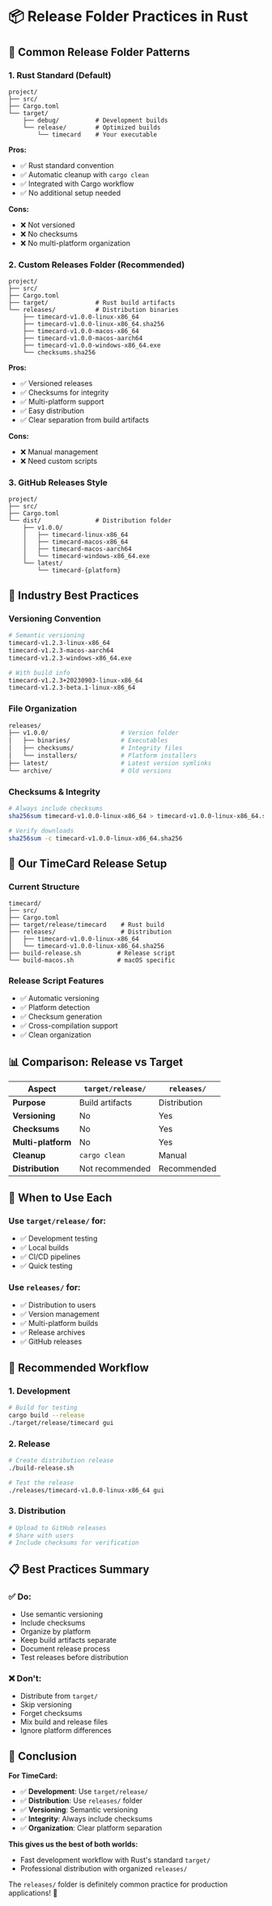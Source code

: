 # 📦 Release Folder Practices in Rust

## 🎯 **Common Release Folder Patterns**

### **1. Rust Standard (Default)**
```
project/
├── src/
├── Cargo.toml
└── target/
    ├── debug/          # Development builds
    └── release/        # Optimized builds
        └── timecard    # Your executable
```

**Pros:**
- ✅ Rust standard convention
- ✅ Automatic cleanup with `cargo clean`
- ✅ Integrated with Cargo workflow
- ✅ No additional setup needed

**Cons:**
- ❌ Not versioned
- ❌ No checksums
- ❌ No multi-platform organization

### **2. Custom Releases Folder (Recommended)**
```
project/
├── src/
├── Cargo.toml
├── target/             # Rust build artifacts
└── releases/           # Distribution binaries
    ├── timecard-v1.0.0-linux-x86_64
    ├── timecard-v1.0.0-linux-x86_64.sha256
    ├── timecard-v1.0.0-macos-x86_64
    ├── timecard-v1.0.0-macos-aarch64
    ├── timecard-v1.0.0-windows-x86_64.exe
    └── checksums.sha256
```

**Pros:**
- ✅ Versioned releases
- ✅ Checksums for integrity
- ✅ Multi-platform support
- ✅ Easy distribution
- ✅ Clear separation from build artifacts

**Cons:**
- ❌ Manual management
- ❌ Need custom scripts

### **3. GitHub Releases Style**
```
project/
├── src/
├── Cargo.toml
└── dist/               # Distribution folder
    ├── v1.0.0/
    │   ├── timecard-linux-x86_64
    │   ├── timecard-macos-x86_64
    │   ├── timecard-macos-aarch64
    │   └── timecard-windows-x86_64.exe
    └── latest/
        └── timecard-{platform}
```

## 🚀 **Industry Best Practices**

### **Versioning Convention**
```bash
# Semantic versioning
timecard-v1.2.3-linux-x86_64
timecard-v1.2.3-macos-aarch64
timecard-v1.2.3-windows-x86_64.exe

# With build info
timecard-v1.2.3+20230903-linux-x86_64
timecard-v1.2.3-beta.1-linux-x86_64
```

### **File Organization**
```bash
releases/
├── v1.0.0/                    # Version folder
│   ├── binaries/              # Executables
│   ├── checksums/             # Integrity files
│   └── installers/            # Platform installers
├── latest/                    # Latest version symlinks
└── archive/                   # Old versions
```

### **Checksums & Integrity**
```bash
# Always include checksums
sha256sum timecard-v1.0.0-linux-x86_64 > timecard-v1.0.0-linux-x86_64.sha256

# Verify downloads
sha256sum -c timecard-v1.0.0-linux-x86_64.sha256
```

## 🔧 **Our TimeCard Release Setup**

### **Current Structure**
```
timecard/
├── src/
├── Cargo.toml
├── target/release/timecard    # Rust build
├── releases/                  # Distribution
│   ├── timecard-v1.0.0-linux-x86_64
│   └── timecard-v1.0.0-linux-x86_64.sha256
├── build-release.sh          # Release script
└── build-macos.sh            # macOS specific
```

### **Release Script Features**
- ✅ Automatic versioning
- ✅ Platform detection
- ✅ Checksum generation
- ✅ Cross-compilation support
- ✅ Clean organization

## 📊 **Comparison: Release vs Target**

| Aspect | `target/release/` | `releases/` |
|--------|------------------|-------------|
| **Purpose** | Build artifacts | Distribution |
| **Versioning** | No | Yes |
| **Checksums** | No | Yes |
| **Multi-platform** | No | Yes |
| **Cleanup** | `cargo clean` | Manual |
| **Distribution** | Not recommended | Recommended |

## 🎯 **When to Use Each**

### **Use `target/release/` for:**
- ✅ Development testing
- ✅ Local builds
- ✅ CI/CD pipelines
- ✅ Quick testing

### **Use `releases/` for:**
- ✅ Distribution to users
- ✅ Version management
- ✅ Multi-platform builds
- ✅ Release archives
- ✅ GitHub releases

## 🚀 **Recommended Workflow**

### **1. Development**
```bash
# Build for testing
cargo build --release
./target/release/timecard gui
```

### **2. Release**
```bash
# Create distribution release
./build-release.sh

# Test the release
./releases/timecard-v1.0.0-linux-x86_64 gui
```

### **3. Distribution**
```bash
# Upload to GitHub releases
# Share with users
# Include checksums for verification
```

## 📋 **Best Practices Summary**

### **✅ Do:**
- Use semantic versioning
- Include checksums
- Organize by platform
- Keep build artifacts separate
- Document release process
- Test releases before distribution

### **❌ Don't:**
- Distribute from `target/`
- Skip versioning
- Forget checksums
- Mix build and release files
- Ignore platform differences

## 🎯 **Conclusion**

**For TimeCard:**
- ✅ **Development**: Use `target/release/`
- ✅ **Distribution**: Use `releases/` folder
- ✅ **Versioning**: Semantic versioning
- ✅ **Integrity**: Always include checksums
- ✅ **Organization**: Clear platform separation

**This gives us the best of both worlds:**
- Fast development workflow with Rust's standard `target/`
- Professional distribution with organized `releases/`

The `releases/` folder is definitely common practice for production applications! 🚀
